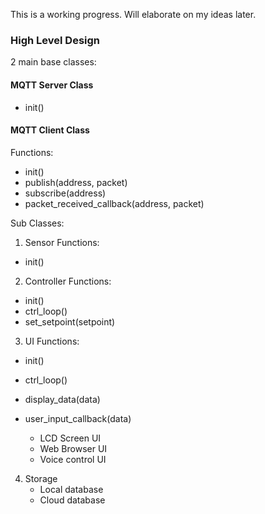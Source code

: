 This is a working progress. Will elaborate on my ideas later.

### High Level Design
2 main base classes:
 
#### MQTT Server Class
* init()

#### MQTT Client Class

Functions:
* init()
* publish(address, packet)
* subscribe(address)
* packet_received_callback(address, packet)

Sub Classes:
1. Sensor
Functions:
* init()

2. Controller
Functions:
* init()
* ctrl_loop()
* set_setpoint(setpoint)

3. UI
Functions:
* init()
* ctrl_loop()
* display_data(data)
* user_input_callback(data)


    - LCD Screen UI
    - Web Browser UI
    - Voice control UI
4. Storage
    - Local database
    - Cloud database


